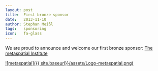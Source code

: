 ```yaml
---
layout: post
title:  First bronze sponsor
date:   2013-11-10
author: Stephan Meißl
tags:   sponsoring
icon:   fa-glass
---
```


We are proud to announce and welcome our first bronze sponsor: [The metaspatial Institute](http://www.metaspatial.net/en/institute "metaspatial Institute")

[![metaspatial]({{ site.baseurl}}/assets/Logo-metaspatial.png)](http://www.metaspatial.net/en/institute "metaspatial Institute")
